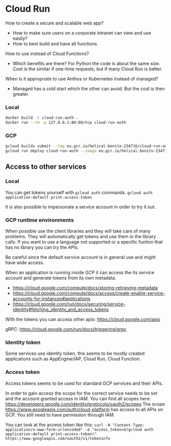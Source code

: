 # Cloud Run
How to create a secure and scalable web app?
- How to make sure users on a corporate intranet can view and use easily?
- How to best build and have all functions.

How to use instead of Cloud Functions?
- Which benefits are there? For Python the code is about the same size. Cost is the similar if one-time requests, but if many Cloud Run is better.

When is it appropriate to use Anthos or Kubernetes instead of managed?
- Managed has a cold start which the other can avoid. But the cost is then greater.

### Local
```bash
docker build -t cloud-run-auth .
docker run --rm -p 127.0.0.1:80:80/tcp cloud-run-auth
```

### GCP
```bash
gcloud builds submit --tag eu.gcr.io/helical-bonito-234716/cloud-run-auth .
gcloud run deploy cloud-run-auth --image eu.gcr.io/helical-bonito-234716/cloud-run-auth --platform=managed --region europe-west1
```

## Access to other services
### Local
You can get tokens yourself with `gcloud auth` commands.
`gcloud auth application-default print-access-token`

It is also possible to impersonate a service account in order to try it out.

### GCP runtime environments
When possible use the client libraries and they will take care of many problems. They will automatically get tokens and use them in the library calls. If you want to use a language not supported or a specific funtion that has no library you can try the APIs.

Be careful since the default service account is in general use and might have wide access.

When an application is running inside GCP it can access the its service account and generate tokens from its own metadata.
- https://cloud.google.com/compute/docs/storing-retrieving-metadata
- https://cloud.google.com/compute/docs/access/create-enable-service-accounts-for-instances#applications
- https://cloud.google.com/run/docs/securing/service-identity#fetching_identity_and_access_tokens

With the tokens you can access other apis: https://cloud.google.com/apis

gRPC: https://cloud.google.com/run/docs/triggering/grpc

### Identity token
Some services use identity token, this seems to be mostly created applications such as AppEngine/IAP, Cloud Run, Cloud Function.

### Access token
Access tokens seems to be used for standard GCP services and their APIs.

In order to gain access the scope for the correct service needs to be set and the account granted access in IAM.
You can find all scopes here: https://developers.google.com/identity/protocols/oauth2/scopes
The scope https://www.googleapis.com/auth/cloud-platform has access to all APIs on GCP. You still need to have permission through IAM.

You can look at the access token like this:
`curl -H "Content-Type: application/x-www-form-urlencoded" -d "access_token=$(gcloud auth application-default print-access-token)" https://www.googleapis.com/oauth2/v1/tokeninfo`
